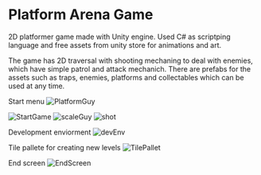 # Platform Arena Game

2D platformer game made with Unity engine. Used C# as scriptping language and free assets from unity store for animations and art.

The game has 2D traversal with shooting mechaning to deal with enemies, which have simple patrol and attack mechanich. There are prefabs for the assets such as traps, enemies, platforms and collectables which can be used at any time.

Start menu
![PlatformGuy](https://github.com/NikolayShtipkov/Platform-Arena-Game/assets/50198430/f6dfdd8a-d29f-4086-8d05-616dbaaa4628)

![StartGame](https://github.com/NikolayShtipkov/Platform-Arena-Game/assets/50198430/77fb814d-6879-4048-90ce-e86b4be061b7)
![scaleGuy](https://github.com/NikolayShtipkov/Platform-Arena-Game/assets/50198430/a2c34738-612e-4a05-bcae-6ed63f6af9c8)
![shot](https://github.com/NikolayShtipkov/Platform-Arena-Game/assets/50198430/06515e1e-885f-4da8-a2f9-92c4ee0fa79a)

Development enviorment
![devEnv](https://github.com/NikolayShtipkov/Platform-Arena-Game/assets/50198430/474f1e12-71a0-4ca1-85e7-03d9b0627344)

Tile pallete for creating new levels
![TilePallet](https://github.com/NikolayShtipkov/Platform-Arena-Game/assets/50198430/3dd49552-6370-49b0-8ce2-f7f6b5d61c92)

End screen
![EndScreen](https://github.com/NikolayShtipkov/Platform-Arena-Game/assets/50198430/95d8528d-c498-4372-9212-86368955ac3c)
